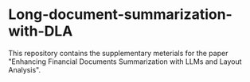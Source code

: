 # Long-document-summarization-with-DLA
This repository contains the supplementary meterials for the paper "Enhancing Financial Documents Summarization with LLMs and Layout Analysis".
